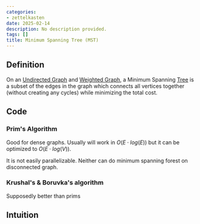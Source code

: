 ```yaml
---
categories:
- zettelkasten
date: 2025-02-14
description: No description provided.
tags: []
title: Minimum Spanning Tree (MST)
---
```


## Definition

On an [Undirected Graph](Undirected%20Graph.md) and [Weighted Graph](Weighted%20Graph.md), a Minimum Spanning [Tree](Tree.md) is a subset of the edges in the graph which connects all vertices together (without creating any cycles) while minimizing the total cost.

## Code

### Prim's Algorithm

Good for dense graphs. Usually will work in $O(E\cdot log(E))$ but it can be optimized to $O(E\cdot log(V))$.

It is not easily parallelizable. Neither can do minimum spanning forest on disconnected graph.

### Krushal's & Boruvka's algorithm

Supposedly better than prims

## Intuition
